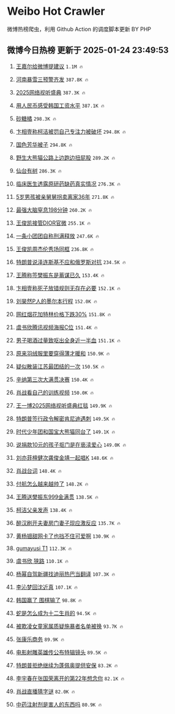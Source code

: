 # Weibo Hot Crawler 



微博热榜爬虫，利用 Github Action 的调度脚本更新 BY PHP 


## 微博今日热榜 更新于 2025-01-24 23:49:53 
1. [王嘉尔给微博提建议](https://s.weibo.com/weibo?q=%E7%8E%8B%E5%98%89%E5%B0%94%E7%BB%99%E5%BE%AE%E5%8D%9A%E6%8F%90%E5%BB%BA%E8%AE%AE&t=31&band_rank=1&Refer=top) `1.1M 🔥` 

1. [河南暴雪三预警齐发](https://s.weibo.com/weibo?q=%23%E6%B2%B3%E5%8D%97%E6%9A%B4%E9%9B%AA%E4%B8%89%E9%A2%84%E8%AD%A6%E9%BD%90%E5%8F%91%23&t=31&band_rank=2&Refer=top) `387.8K 🔥` 

1. [2025网络视听盛典](https://s.weibo.com/weibo?q=%232025%E7%BD%91%E7%BB%9C%E8%A7%86%E5%90%AC%E7%9B%9B%E5%85%B8%23&t=31&band_rank=3&Refer=top) `387.3K 🔥` 

1. [用人民币感受韩国工资水平](https://s.weibo.com/weibo?q=%E7%94%A8%E4%BA%BA%E6%B0%91%E5%B8%81%E6%84%9F%E5%8F%97%E9%9F%A9%E5%9B%BD%E5%B7%A5%E8%B5%84%E6%B0%B4%E5%B9%B3&t=31&band_rank=4&Refer=top) `387.1K 🔥` 

1. [砂糖橘](https://s.weibo.com/weibo?q=%E7%A0%82%E7%B3%96%E6%A9%98&t=31&band_rank=5&Refer=top) `298.3K 🔥` 

1. [卞相壹称柯洁被罚自己专注力被破坏](https://s.weibo.com/weibo?q=%23%E5%8D%9E%E7%9B%B8%E5%A3%B9%E7%A7%B0%E6%9F%AF%E6%B4%81%E8%A2%AB%E7%BD%9A%E8%87%AA%E5%B7%B1%E4%B8%93%E6%B3%A8%E5%8A%9B%E8%A2%AB%E7%A0%B4%E5%9D%8F%23&t=31&band_rank=6&Refer=top) `294.8K 🔥` 

1. [国色芳华被子](https://s.weibo.com/weibo?q=%E5%9B%BD%E8%89%B2%E8%8A%B3%E5%8D%8E%E8%A2%AB%E5%AD%90&t=31&band_rank=7&Refer=top) `294.8K 🔥` 

1. [野生大熊猫公路上边跑边扭屁股](https://s.weibo.com/weibo?q=%23%E9%87%8E%E7%94%9F%E5%A4%A7%E7%86%8A%E7%8C%AB%E5%85%AC%E8%B7%AF%E4%B8%8A%E8%BE%B9%E8%B7%91%E8%BE%B9%E6%89%AD%E5%B1%81%E8%82%A1%23&t=31&band_rank=8&Refer=top) `289.2K 🔥` 

1. [仙台有树](https://s.weibo.com/weibo?q=%E4%BB%99%E5%8F%B0%E6%9C%89%E6%A0%91&t=31&band_rank=9&Refer=top) `286.3K 🔥` 

1. [临床医生透露原研药缺药真实情况](https://s.weibo.com/weibo?q=%23%E4%B8%B4%E5%BA%8A%E5%8C%BB%E7%94%9F%E9%80%8F%E9%9C%B2%E5%8E%9F%E7%A0%94%E8%8D%AF%E7%BC%BA%E8%8D%AF%E7%9C%9F%E5%AE%9E%E6%83%85%E5%86%B5%23&t=31&band_rank=10&Refer=top) `276.3K 🔥` 

1. [5岁男孩被亲舅舅拐卖离家36年](https://s.weibo.com/weibo?q=%235%E5%B2%81%E7%94%B7%E5%AD%A9%E8%A2%AB%E4%BA%B2%E8%88%85%E8%88%85%E6%8B%90%E5%8D%96%E7%A6%BB%E5%AE%B636%E5%B9%B4%23&t=31&band_rank=11&Refer=top) `271.8K 🔥` 

1. [最强大脑窒息198分钟](https://s.weibo.com/weibo?q=%E6%9C%80%E5%BC%BA%E5%A4%A7%E8%84%91%E7%AA%92%E6%81%AF198%E5%88%86%E9%92%9F&t=31&band_rank=12&Refer=top) `260.2K 🔥` 

1. [王俊凯接管DIOR官微](https://s.weibo.com/weibo?q=%23%E7%8E%8B%E4%BF%8A%E5%87%AF%E6%8E%A5%E7%AE%A1DIOR%E5%AE%98%E5%BE%AE%23&t=31&band_rank=13&Refer=top) `255.1K 🔥` 

1. [一条小团团自称刑满释放](https://s.weibo.com/weibo?q=%23%E4%B8%80%E6%9D%A1%E5%B0%8F%E5%9B%A2%E5%9B%A2%E8%87%AA%E7%A7%B0%E5%88%91%E6%BB%A1%E9%87%8A%E6%94%BE%23&t=31&band_rank=14&Refer=top) `247.6K 🔥` 

1. [王俊凯周杰伦秀场同框](https://s.weibo.com/weibo?q=%23%E7%8E%8B%E4%BF%8A%E5%87%AF%E5%91%A8%E6%9D%B0%E4%BC%A6%E7%A7%80%E5%9C%BA%E5%90%8C%E6%A1%86%23&t=31&band_rank=15&Refer=top) `236.8K 🔥` 

1. [特朗普说泽连斯基不应和俄罗斯对抗](https://s.weibo.com/weibo?q=%23%E7%89%B9%E6%9C%97%E6%99%AE%E8%AF%B4%E6%B3%BD%E8%BF%9E%E6%96%AF%E5%9F%BA%E4%B8%8D%E5%BA%94%E5%92%8C%E4%BF%84%E7%BD%97%E6%96%AF%E5%AF%B9%E6%8A%97%23&t=31&band_rank=16&Refer=top) `234.5K 🔥` 

1. [王腾称签樊振东是蓄谋已久](https://s.weibo.com/weibo?q=%23%E7%8E%8B%E8%85%BE%E7%A7%B0%E7%AD%BE%E6%A8%8A%E6%8C%AF%E4%B8%9C%E6%98%AF%E8%93%84%E8%B0%8B%E5%B7%B2%E4%B9%85%23&t=31&band_rank=17&Refer=top) `153.4K 🔥` 

1. [卞相壹称死子放错规则无存在必要](https://s.weibo.com/weibo?q=%23%E5%8D%9E%E7%9B%B8%E5%A3%B9%E7%A7%B0%E6%AD%BB%E5%AD%90%E6%94%BE%E9%94%99%E8%A7%84%E5%88%99%E6%97%A0%E5%AD%98%E5%9C%A8%E5%BF%85%E8%A6%81%23&t=31&band_rank=18&Refer=top) `152.1K 🔥` 

1. [刘昊然P人的墨尔本行程](https://s.weibo.com/weibo?q=%23%E5%88%98%E6%98%8A%E7%84%B6P%E4%BA%BA%E7%9A%84%E5%A2%A8%E5%B0%94%E6%9C%AC%E8%A1%8C%E7%A8%8B%23&t=31&band_rank=19&Refer=top) `152.0K 🔥` 

1. [网红烟花加特林价格下跌30%](https://s.weibo.com/weibo?q=%23%E7%BD%91%E7%BA%A2%E7%83%9F%E8%8A%B1%E5%8A%A0%E7%89%B9%E6%9E%97%E4%BB%B7%E6%A0%BC%E4%B8%8B%E8%B7%8C30%25%23&t=31&band_rank=20&Refer=top) `151.8K 🔥` 

1. [虞书欣腾讯视频海报C位](https://s.weibo.com/weibo?q=%23%E8%99%9E%E4%B9%A6%E6%AC%A3%E8%85%BE%E8%AE%AF%E8%A7%86%E9%A2%91%E6%B5%B7%E6%8A%A5C%E4%BD%8D%23&t=31&band_rank=21&Refer=top) `151.4K 🔥` 

1. [男子喝酒过量致呕出全身近一半血](https://s.weibo.com/weibo?q=%23%E7%94%B7%E5%AD%90%E5%96%9D%E9%85%92%E8%BF%87%E9%87%8F%E8%87%B4%E5%91%95%E5%87%BA%E5%85%A8%E8%BA%AB%E8%BF%91%E4%B8%80%E5%8D%8A%E8%A1%80%23&t=31&band_rank=22&Refer=top) `151.1K 🔥` 

1. [原来羽绒服里要穿得薄才暖和](https://s.weibo.com/weibo?q=%23%E5%8E%9F%E6%9D%A5%E7%BE%BD%E7%BB%92%E6%9C%8D%E9%87%8C%E8%A6%81%E7%A9%BF%E5%BE%97%E8%96%84%E6%89%8D%E6%9A%96%E5%92%8C%23&t=31&band_rank=23&Refer=top) `150.9K 🔥` 

1. [疑似散装江苏最团结的一次](https://s.weibo.com/weibo?q=%E7%96%91%E4%BC%BC%E6%95%A3%E8%A3%85%E6%B1%9F%E8%8B%8F%E6%9C%80%E5%9B%A2%E7%BB%93%E7%9A%84%E4%B8%80%E6%AC%A1&t=31&band_rank=24&Refer=top) `150.5K 🔥` 

1. [辛纳第三次大满贯决赛](https://s.weibo.com/weibo?q=%23%E8%BE%9B%E7%BA%B3%E7%AC%AC%E4%B8%89%E6%AC%A1%E5%A4%A7%E6%BB%A1%E8%B4%AF%E5%86%B3%E8%B5%9B%23&t=31&band_rank=25&Refer=top) `150.4K 🔥` 

1. [肖战看自己的训练视频](https://s.weibo.com/weibo?q=%23%E8%82%96%E6%88%98%E7%9C%8B%E8%87%AA%E5%B7%B1%E7%9A%84%E8%AE%AD%E7%BB%83%E8%A7%86%E9%A2%91%23&t=31&band_rank=26&Refer=top) `150.0K 🔥` 

1. [王一博2025网络视听盛典红毯](https://s.weibo.com/weibo?q=%23%E7%8E%8B%E4%B8%80%E5%8D%9A2025%E7%BD%91%E7%BB%9C%E8%A7%86%E5%90%AC%E7%9B%9B%E5%85%B8%E7%BA%A2%E6%AF%AF%23&t=31&band_rank=27&Refer=top) `149.9K 🔥` 

1. [特朗普签行政令解密肯尼迪遇刺](https://s.weibo.com/weibo?q=%23%E7%89%B9%E6%9C%97%E6%99%AE%E7%AD%BE%E8%A1%8C%E6%94%BF%E4%BB%A4%E8%A7%A3%E5%AF%86%E8%82%AF%E5%B0%BC%E8%BF%AA%E9%81%87%E5%88%BA%23&t=31&band_rank=28&Refer=top) `149.5K 🔥` 

1. [时代少年团和国宝大熊猫同台了](https://s.weibo.com/weibo?q=%23%E6%97%B6%E4%BB%A3%E5%B0%91%E5%B9%B4%E5%9B%A2%E5%92%8C%E5%9B%BD%E5%AE%9D%E5%A4%A7%E7%86%8A%E7%8C%AB%E5%90%8C%E5%8F%B0%E4%BA%86%23&t=31&band_rank=29&Refer=top) `149.1K 🔥` 

1. [说捐款10元的孩子抠门是在亵渎爱心](https://s.weibo.com/weibo?q=%23%E8%AF%B4%E6%8D%90%E6%AC%BE10%E5%85%83%E7%9A%84%E5%AD%A9%E5%AD%90%E6%8A%A0%E9%97%A8%E6%98%AF%E5%9C%A8%E4%BA%B5%E6%B8%8E%E7%88%B1%E5%BF%83%23&t=31&band_rank=30&Refer=top) `149.0K 🔥` 

1. [刘亦菲檀健次龚俊金靖一起唱K](https://s.weibo.com/weibo?q=%23%E5%88%98%E4%BA%A6%E8%8F%B2%E6%AA%80%E5%81%A5%E6%AC%A1%E9%BE%9A%E4%BF%8A%E9%87%91%E9%9D%96%E4%B8%80%E8%B5%B7%E5%94%B1K%23&t=31&band_rank=31&Refer=top) `148.6K 🔥` 

1. [肖战台词](https://s.weibo.com/weibo?q=%E8%82%96%E6%88%98%E5%8F%B0%E8%AF%8D&t=31&band_rank=32&Refer=top) `148.4K 🔥` 

1. [付航怎么越来越帅了](https://s.weibo.com/weibo?q=%E4%BB%98%E8%88%AA%E6%80%8E%E4%B9%88%E8%B6%8A%E6%9D%A5%E8%B6%8A%E5%B8%85%E4%BA%86&t=31&band_rank=33&Refer=top) `148.2K 🔥` 

1. [王腾送樊振东999金满贯](https://s.weibo.com/weibo?q=%23%E7%8E%8B%E8%85%BE%E9%80%81%E6%A8%8A%E6%8C%AF%E4%B8%9C999%E9%87%91%E6%BB%A1%E8%B4%AF%23&t=31&band_rank=34&Refer=top) `138.5K 🔥` 

1. [柯洁父亲发声](https://s.weibo.com/weibo?q=%23%E6%9F%AF%E6%B4%81%E7%88%B6%E4%BA%B2%E5%8F%91%E5%A3%B0%23&t=31&band_rank=35&Refer=top) `138.4K 🔥` 

1. [醉汉刷开夫妻房门妻子现应激反应](https://s.weibo.com/weibo?q=%23%E9%86%89%E6%B1%89%E5%88%B7%E5%BC%80%E5%A4%AB%E5%A6%BB%E6%88%BF%E9%97%A8%E5%A6%BB%E5%AD%90%E7%8E%B0%E5%BA%94%E6%BF%80%E5%8F%8D%E5%BA%94%23&t=31&band_rank=36&Refer=top) `135.7K 🔥` 

1. [黄杨钿甜网卡了也挡不住可爱啊](https://s.weibo.com/weibo?q=%E9%BB%84%E6%9D%A8%E9%92%BF%E7%94%9C%E7%BD%91%E5%8D%A1%E4%BA%86%E4%B9%9F%E6%8C%A1%E4%B8%8D%E4%BD%8F%E5%8F%AF%E7%88%B1%E5%95%8A&t=31&band_rank=37&Refer=top) `130.9K 🔥` 

1. [gumayusi T1](https://s.weibo.com/weibo?q=gumayusi%20T1&t=31&band_rank=38&Refer=top) `112.3K 🔥` 

1. [虞书欣 狭路](https://s.weibo.com/weibo?q=%E8%99%9E%E4%B9%A6%E6%AC%A3%20%E7%8B%AD%E8%B7%AF&t=31&band_rank=39&Refer=top) `110.1K 🔥` 

1. [杨幂自驾新疆找迪丽热巴当翻译](https://s.weibo.com/weibo?q=%E6%9D%A8%E5%B9%82%E8%87%AA%E9%A9%BE%E6%96%B0%E7%96%86%E6%89%BE%E8%BF%AA%E4%B8%BD%E7%83%AD%E5%B7%B4%E5%BD%93%E7%BF%BB%E8%AF%91&t=31&band_rank=40&Refer=top) `107.3K 🔥` 

1. [李沁梦回沈近真](https://s.weibo.com/weibo?q=%E6%9D%8E%E6%B2%81%E6%A2%A6%E5%9B%9E%E6%B2%88%E8%BF%91%E7%9C%9F&t=31&band_rank=41&Refer=top) `107.1K 🔥` 

1. [韩国赢了 围棋输了](https://s.weibo.com/weibo?q=%E9%9F%A9%E5%9B%BD%E8%B5%A2%E4%BA%86%20%E5%9B%B4%E6%A3%8B%E8%BE%93%E4%BA%86&t=31&band_rank=42&Refer=top) `98.8K 🔥` 

1. [蛇是怎么成为十二生肖的](https://s.weibo.com/weibo?q=%23%E8%9B%87%E6%98%AF%E6%80%8E%E4%B9%88%E6%88%90%E4%B8%BA%E5%8D%81%E4%BA%8C%E7%94%9F%E8%82%96%E7%9A%84%23&t=31&band_rank=43&Refer=top) `94.5K 🔥` 

1. [被欺凌女童家属质疑施暴者名单被换](https://s.weibo.com/weibo?q=%23%E8%A2%AB%E6%AC%BA%E5%87%8C%E5%A5%B3%E7%AB%A5%E5%AE%B6%E5%B1%9E%E8%B4%A8%E7%96%91%E6%96%BD%E6%9A%B4%E8%80%85%E5%90%8D%E5%8D%95%E8%A2%AB%E6%8D%A2%23&t=31&band_rank=44&Refer=top) `93.7K 🔥` 

1. [张康乐商务](https://s.weibo.com/weibo?q=%E5%BC%A0%E5%BA%B7%E4%B9%90%E5%95%86%E5%8A%A1&t=31&band_rank=45&Refer=top) `89.9K 🔥` 

1. [电影射雕英雄传公布特辑镜头](https://s.weibo.com/weibo?q=%23%E7%94%B5%E5%BD%B1%E5%B0%84%E9%9B%95%E8%8B%B1%E9%9B%84%E4%BC%A0%E5%85%AC%E5%B8%83%E7%89%B9%E8%BE%91%E9%95%9C%E5%A4%B4%23&t=31&band_rank=46&Refer=top) `89.5K 🔥` 

1. [特朗普拒绝继续为蓬佩奥提供安保](https://s.weibo.com/weibo?q=%E7%89%B9%E6%9C%97%E6%99%AE%E6%8B%92%E7%BB%9D%E7%BB%A7%E7%BB%AD%E4%B8%BA%E8%93%AC%E4%BD%A9%E5%A5%A5%E6%8F%90%E4%BE%9B%E5%AE%89%E4%BF%9D&t=31&band_rank=47&Refer=top) `83.2K 🔥` 

1. [李宇春在张国荣离开的第22年想念你](https://s.weibo.com/weibo?q=%E6%9D%8E%E5%AE%87%E6%98%A5%E5%9C%A8%E5%BC%A0%E5%9B%BD%E8%8D%A3%E7%A6%BB%E5%BC%80%E7%9A%84%E7%AC%AC22%E5%B9%B4%E6%83%B3%E5%BF%B5%E4%BD%A0&t=31&band_rank=48&Refer=top) `82.1K 🔥` 

1. [肖战直播猜字谜](https://s.weibo.com/weibo?q=%23%E8%82%96%E6%88%98%E7%9B%B4%E6%92%AD%E7%8C%9C%E5%AD%97%E8%B0%9C%23&t=31&band_rank=49&Refer=top) `82.0K 🔥` 

1. [中药注射剂是害人的东西吗](https://s.weibo.com/weibo?q=%E4%B8%AD%E8%8D%AF%E6%B3%A8%E5%B0%84%E5%89%82%E6%98%AF%E5%AE%B3%E4%BA%BA%E7%9A%84%E4%B8%9C%E8%A5%BF%E5%90%97&t=31&band_rank=50&Refer=top) `80.9K 🔥` 

